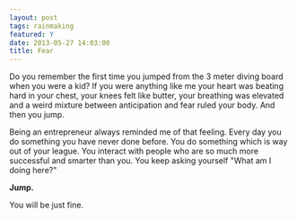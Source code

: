 ```yaml
---
layout: post
tags: rainmaking
featured: Y
date: 2013-05-27 14:03:00
title: Fear
---
```

Do you remember the first time you jumped from the 3 meter diving board when you were a kid? If you were anything like me your heart was beating hard in your chest, your knees felt like butter, your breathing was elevated and a weird mixture between anticipation and fear ruled your body. And then you jump.

Being an entrepreneur always reminded me of that feeling. Every day you do something you have never done before. You do something which is way out of your league. You interact with people who are so much more successful and smarter than you. You keep asking yourself "What am I doing here?"

**Jump.**

You will be just fine.